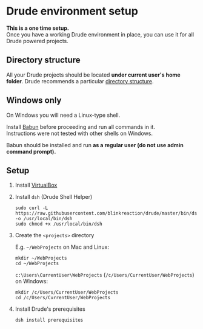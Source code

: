 # Drude environment setup

**This is a one time setup.**  
Once you have a working Drude environment in place, you can use it for all Drude powered projects.

## Directory structure

All your Drude projects should be located **under current user's home folder**.
Drude recommends a particular [directory structure](/docs/directory-structure.md).  

## Windows only

On Windows you will need a Linux-type shell.

Install [Babun](http://babun.github.io/) before proceeding and run all commands in it.  
Instructions were not tested with other shells on Windows.

Babun should be installed and run **as a regular user (do not use admin command prompt).**

## Setup

1. Install [VirtualBox](https://www.virtualbox.org)
2. Install `dsh` (Drude Shell Helper)

    ```
    sudo curl -L https://raw.githubusercontent.com/blinkreaction/drude/master/bin/dsh -o /usr/local/bin/dsh
    sudo chmod +x /usr/local/bin/dsh
    ```

3. Create the `<projects>` directory

    E.g. `~/WebProjects` on Mac and Linux:
    
    ```
    mkdir ~/WebProjects
    cd ~/WebProjects
    ```

    `c:\Users\CurrentUser\WebProjects` (`/c/Users/CurrentUser/WebProjects`) on Windows:

    ```
    mkdir /c/Users/CurrentUser/WebProjects
    cd /c/Users/CurrentUser/WebProjects
    ```

4. Install Drude's prerequisites

    ```
    dsh install prerequisites
    ```
